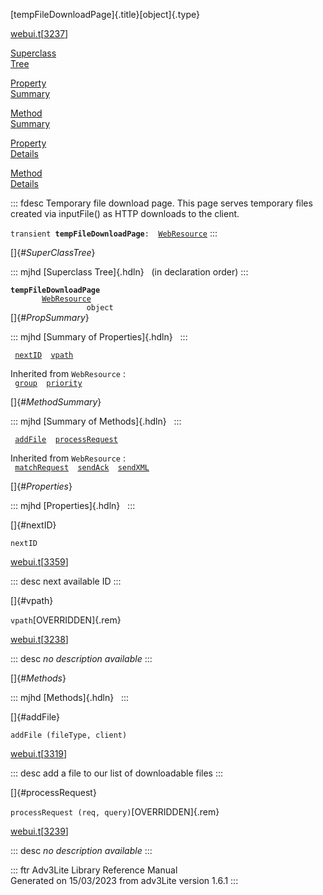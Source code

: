 [tempFileDownloadPage]{.title}[object]{.type}

[webui.t](../file/webui.t.html)\[[3237](../source/webui.t.html#3237)\]

[Superclass\
Tree](#_SuperClassTree_)

[Property\
Summary](#_PropSummary_)

[Method\
Summary](#_MethodSummary_)

[Property\
Details](#_Properties_)

[Method\
Details](#_Methods_)

::: fdesc
Temporary file download page. This page serves temporary files created
via inputFile() as HTTP downloads to the client.

`transient `**`tempFileDownloadPage`**` :   `[`WebResource`](../object/WebResource.html)
:::

[]{#_SuperClassTree_}

::: mjhd
[Superclass Tree]{.hdln}   (in declaration order)
:::

**`tempFileDownloadPage`**\
`         `[`WebResource`](../object/WebResource.html)\
`                 object`\
[]{#_PropSummary_}

::: mjhd
[Summary of Properties]{.hdln}  
:::

` `[`nextID`](#nextID)`  `[`vpath`](#vpath)`  `

Inherited from `WebResource` :\
` `[`group`](../object/WebResource.html#group)`  `[`priority`](../object/WebResource.html#priority)`  `

[]{#_MethodSummary_}

::: mjhd
[Summary of Methods]{.hdln}  
:::

` `[`addFile`](#addFile)`  `[`processRequest`](#processRequest)`  `

Inherited from `WebResource` :\
` `[`matchRequest`](../object/WebResource.html#matchRequest)`  `[`sendAck`](../object/WebResource.html#sendAck)`  `[`sendXML`](../object/WebResource.html#sendXML)`  `

[]{#_Properties_}

::: mjhd
[Properties]{.hdln}  
:::

[]{#nextID}

`nextID`

[webui.t](../file/webui.t.html)\[[3359](../source/webui.t.html#3359)\]

::: desc
next available ID
:::

[]{#vpath}

`vpath`[OVERRIDDEN]{.rem}

[webui.t](../file/webui.t.html)\[[3238](../source/webui.t.html#3238)\]

::: desc
*no description available*
:::

[]{#_Methods_}

::: mjhd
[Methods]{.hdln}  
:::

[]{#addFile}

`addFile (fileType, client)`

[webui.t](../file/webui.t.html)\[[3319](../source/webui.t.html#3319)\]

::: desc
add a file to our list of downloadable files
:::

[]{#processRequest}

`processRequest (req, query)`[OVERRIDDEN]{.rem}

[webui.t](../file/webui.t.html)\[[3239](../source/webui.t.html#3239)\]

::: desc
*no description available*
:::

::: ftr
Adv3Lite Library Reference Manual\
Generated on 15/03/2023 from adv3Lite version 1.6.1
:::
